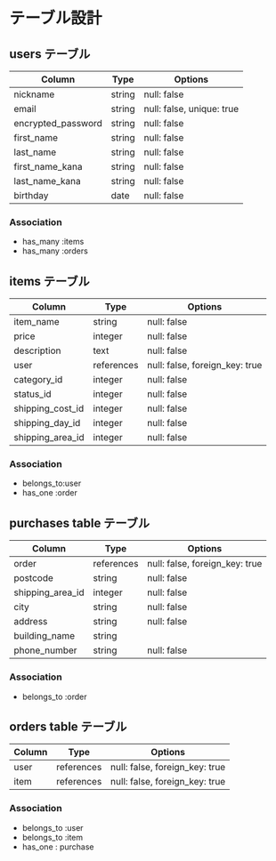 # テーブル設計

## users テーブル

| Column             | Type   | Options     |
| ------------------ | ------ | ----------- |
| nickname           | string | null: false |
| email              | string | null: false, unique: true |
| encrypted_password | string | null: false |
| first_name         | string | null: false |
| last_name          | string | null: false |
| first_name_kana    | string | null: false |
| last_name_kana     | string | null: false |
| birthday           | date   | null: false |


### Association

- has_many :items
- has_many :orders

## items テーブル

| Column      | Type       | Options     |
| ------      | ------     | ----------- |
| item_name   | string     | null: false |
| price       | integer    | null: false |
| description | text       | null: false |
| user        | references | null: false, foreign_key: true |
| category_id | integer    | null: false |
| status_id   | integer    | null: false |
| shipping_cost_id | integer | null: false |
| shipping_day_id  | integer | null: false |
| shipping_area_id | integer | null: false |

### Association

- belongs_to:user
- has_one :order

## purchases table テーブル

| Column           | Type       | Options                        |
| ------           | ---------- | ------------------------------ |
| order            | references | null: false, foreign_key: true |
| postcode         | string     | null: false |
| shipping_area_id | integer    | null: false |
| city             | string     | null: false |
| address          | string     | null: false |
| building_name    | string     |
| phone_number     | string     | null: false |


### Association

- belongs_to :order

## orders table テーブル

| Column        | Type       | Options                        |
| ------        | ---------- | ------------------------------ |
| user          | references | null: false, foreign_key: true |
| item          | references | null: false, foreign_key: true |

### Association

- belongs_to :user
- belongs_to :item
- has_one : purchase
